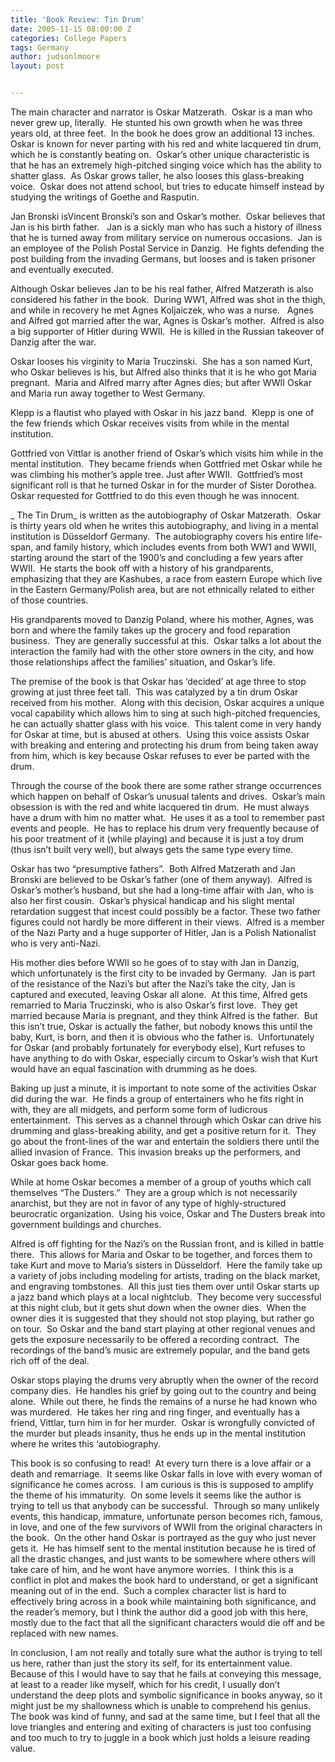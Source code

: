 ```yaml
---
title: 'Book Review: Tin Drum'
date: 2005-11-15 08:00:00 Z
categories: College Papers
tags: Germany
author: judsonlmoore
layout: post


---
```


The main character and narrator is Oskar Matzerath.  Oskar is a man who never grew up, literally.  He stunted his own growth when he was three years old, at three feet.  In the book he does grow an additional 13 inches.  Oskar is known for never parting with his red and white lacquered tin drum, which he is constantly beating on.  Oskar’s other unique characteristic is that he has an extremely high-pitched singing voice which has the ability to shatter glass.  As Oskar grows taller, he also looses this glass-breaking voice.  Oskar does not attend school, but tries to educate himself instead by studying the writings of Goethe and Rasputin.

Jan Bronski isVincent Bronski’s son and Oskar’s mother.  Oskar believes that Jan is his birth father.   Jan is a sickly man who has such a history of illness that he is turned away from military service on numerous occasions.  Jan is an employee of the Polish Postal Service in Danzig.  He fights defending the post building from the invading Germans, but looses and is taken prisoner and eventually executed.

Although Oskar believes Jan to be his real father, Alfred Matzerath is also considered his father in the book.  During WW1, Alfred was shot in the thigh, and while in recovery he met Agnes Koljaiczek, who was a nurse.   Agnes and Alfred got married after the war, Agnes is Oskar’s mother.  Alfred is also a big supporter of Hitler during WWII.  He is killed in the Russian takeover of Danzig after the war.

Oskar looses his virginity to Maria Truczinski.  She has a son named Kurt, who Oskar believes is his, but Alfred also thinks that it is he who got Maria pregnant.  Maria and Alfred marry after Agnes dies; but after WWII Oskar and Maria run away together to West Germany.

Klepp is a flautist who played with Oskar in his jazz band.  Klepp is one of the few friends which Oskar receives visits from while in the mental institution.

Gottfried von Vittlar is another friend of Oskar’s which visits him while in the mental institution.  They became friends when Gottfried met Oskar while he was climbing his mother’s apple tree. Just after WWII.  Gottfried’s most significant roll is that he turned Oskar in for the murder of Sister Dorothea.  Oskar requested for Gottfried to do this even though he was innocent.

_ The Tin Drum_ is written as the autobiography of Oskar Matzerath.  Oskar is thirty years old when he writes this autobiography, and living in a mental institution is Düsseldorf Germany.  The autobiography covers his entire life-span, and family history, which includes events from both WW1 and WWII, starting around the start of the 1900’s and concluding a few years after WWII.  He starts the book off with a history of his grandparents, emphasizing that they are Kashubes, a race from eastern Europe which live in the Eastern Germany/Polish area, but are not ethnically related to either of those countries.

His grandparents moved to Danzig Poland, where his mother, Agnes, was born and where the family takes up the grocery and food reparation business.  They are generally successful at this.  Oskar talks a lot about the interaction the family had with the other store owners in the city, and how those relationships affect the families’ situation, and Oskar’s life.

The premise of the book is that Oskar has ‘decided’ at age three to stop growing at just three feet tall.  This was catalyzed by a tin drum Oskar received from his mother.  Along with this decision, Oskar acquires a unique vocal capability which allows him to sing at such high-pitched frequencies, he can actually shatter glass with his voice.  This talent come in very handy for Oskar at time, but is abused at others.  Using this voice assists Oskar with breaking and entering and protecting his drum from being taken away from him, which is key because Oskar refuses to ever be parted with the drum.

Through the course of the book there are some rather strange occurrences which happen on behalf of Oskar’s unusual talents and drives.  Oskar’s main obsession is with the red and white lacquered tin drum.  He must always have a drum with him no matter what.  He uses it as a tool to remember past events and people.  He has to replace his drum very frequently because of his poor treatment of it (while playing) and because it is just a toy drum (thus isn’t built very well), but always gets the same type every time.

Oskar has two “presumptive fathers”.  Both Alfred Matzerath and Jan Bronski are believed to be Oskar’s father (one of them anyway).  Alfred is Oskar’s mother’s husband, but she had a long-time affair with Jan, who is also her first cousin.  Oskar’s physical handicap and his slight mental retardation suggest that incest could possibly be a factor. These two father figures could not hardly be more different in their views.  Alfred is a member of the Nazi Party and a huge supporter of Hitler, Jan is a Polish Nationalist who is very anti-Nazi.

His mother dies before WWII so he goes of to stay with Jan in Danzig, which unfortunately is the first city to be invaded by Germany.  Jan is part of the resistance of the Nazi’s but after the Nazi’s take the city, Jan is captured and executed, leaving Oskar all alone.  At this time, Alfred gets remarried to Maria Truczinski, who is also Oskar’s first love.  They get married because Maria is pregnant, and they think Alfred is the father.  But this isn’t true, Oskar is actually the father, but nobody knows this until the baby, Kurt, is born, and then it is obvious who the father is.  Unfortunately for Oskar (and probably fortunately for everybody else), Kurt refuses to have anything to do with Oskar, especially circum to Oskar’s wish that Kurt would have an equal fascination with drumming as he does.

Baking up just a minute, it is important to note some of the activities Oskar did during the war.  He finds a group of entertainers who he fits right in with, they are all midgets, and perform some form of ludicrous entertainment.  This serves as a channel through which Oskar can drive his drumming and glass-breaking ability, and get a positive return for it.  They go about the front-lines of the war and entertain the soldiers there until the allied invasion of France.  This invasion breaks up the performers, and Oskar goes back home.

While at home Oskar becomes a member of a group of youths which call themselves “The Dusters.”  They are a group which is not necessarily anarchist, but they are not in favor of any type of highly-structured beurocratic organization.  Using his voice, Oskar and The Dusters break into government buildings and churches.

Alfred is off fighting for the Nazi’s on the Russian front, and is killed in battle there.  This allows for Maria and Oskar to be together, and forces them to take Kurt and move to Maria’s sisters in Düsseldorf.  Here the family take up a variety of jobs including modeling for artists, trading on the black market, and engraving tombstones.  All this just ties them over until Oskar starts up a jazz band which plays at a local nightclub.  They become very successful at this night club, but it gets shut down when the owner dies.  When the owner dies it is suggested that they should not stop playing, but rather go on tour.  So Oskar and the band start playing at other regional venues and gets the exposure necessarily to be offered a recording contract.  The recordings of the band’s music are extremely popular, and the band gets rich off of the deal.

Oskar stops playing the drums very abruptly when the owner of the record company dies.  He handles his grief by going out to the country and being alone.  While out there, he finds the remains of a nurse he had known who was murdered.  He takes her ring and ring finger, and eventually has a friend, Vittlar, turn him in for her murder.  Oskar is wrongfully convicted of the murder but pleads insanity, thus he ends up in the mental institution where he writes this ‘autobiography.

This book is so confusing to read!  At every turn there is a love affair or a death and remarriage.  It seems like Oskar falls in love with every woman of significance he comes across.  I am curious is this is supposed to amplify the theme of his immaturity.  On some levels it seems like the author is trying to tell us that anybody can be successful.  Through so many unlikely events, this handicap, immature, unfortunate person becomes rich, famous, in love, and one of the few survivors of WWII from the original characters in the book.  On the other hand Oskar is portrayed as the guy who just never gets it.  He has himself sent to the mental institution because he is tired of all the drastic changes, and just wants to be somewhere where others will take care of him, and he wont have anymore worries.  I think this is a conflict in plot and makes the book hard to understand, or get a significant meaning out of in the end.  Such a complex character list is hard to effectively bring across in a book while maintaining both significance, and the reader’s memory, but I think the author did a good job with this here, mostly due to the fact that all the significant characters would die off and be replaced with new names.

In conclusion, I am not really and totally sure what the author is trying to tell us here, rather than just the story its self, for its entertainment value.  Because of this I would have to say that he fails at conveying this message, at least to a reader like myself, which for his credit, I usually don’t understand the deep plots and symbolic significance in books anyway, so it might just be my shallowness which is unable to comprehend his genius.  The book was kind of funny, and sad at the same time, but I feel that all the love triangles and entering and exiting of characters is just too confusing and too much to try to juggle in a book which just holds a leisure reading value.
